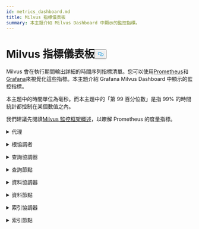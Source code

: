 ```yaml
---
id: metrics_dashboard.md
title: Milvus 指標儀表板
summary: 本主題介紹 Milvus Dashboard 中顯示的監控指標。
---
```

<h1 id="Milvus-Metrics-Dashboard" class="common-anchor-header">Milvus 指標儀表板<button data-href="#Milvus-Metrics-Dashboard" class="anchor-icon" translate="no">
      <svg translate="no"
        aria-hidden="true"
        focusable="false"
        height="20"
        version="1.1"
        viewBox="0 0 16 16"
        width="16"
      >
        <path
          fill="#0092E4"
          fill-rule="evenodd"
          d="M4 9h1v1H4c-1.5 0-3-1.69-3-3.5S2.55 3 4 3h4c1.45 0 3 1.69 3 3.5 0 1.41-.91 2.72-2 3.25V8.59c.58-.45 1-1.27 1-2.09C10 5.22 8.98 4 8 4H4c-.98 0-2 1.22-2 2.5S3 9 4 9zm9-3h-1v1h1c1 0 2 1.22 2 2.5S13.98 12 13 12H9c-.98 0-2-1.22-2-2.5 0-.83.42-1.64 1-2.09V6.25c-1.09.53-2 1.84-2 3.25C6 11.31 7.55 13 9 13h4c1.45 0 3-1.69 3-3.5S14.5 6 13 6z"
        ></path>
      </svg>
    </button></h1><p>Milvus 會在執行期間輸出詳細的時間序列指標清單。您可以使用<a href="https://prometheus.io/">Prometheus</a>和<a href="https://grafana.com/">Grafana</a>來視覺化這些指標。本主題介紹 Grafana Milvus Dashboard 中顯示的監控指標。</p>
<p>本主題中的時間單位為毫秒。而本主題中的「第 99 百分位數」是指 99% 的時間統計都控制在某個數值之內。</p>
<p>我們建議先閱讀<a href="/docs/zh-hant/monitor_overview.md">Milvus 監控框架概述</a>，以瞭解 Prometheus 的度量指標。</p>
<p><details><summary>代理</summary></p>
<table>
<thead>
<tr><th>面板</th><th>面板說明</th><th>PromQL (Prometheus 查詢語言)</th><th>使用的 Milvus 公制</th><th>Milvus 測量指標說明</th></tr>
</thead>
<tbody>
<tr><td>查詢向量計數率</td><td>過去兩分鐘內，每個代理每秒查詢的向量平均數。</td><td><code translate="no">sum(increase(milvus_proxy_search_vectors_count{app_kubernetes_io_instance=~&quot;$instance&quot;, app_kubernetes_io_name=&quot;$app_name&quot;, namespace=&quot;$namespace&quot;}[2m])/120) by (pod, node_id)</code></td><td><code translate="no">milvus_proxy_search_vectors_count</code></td><td>累積查詢的向量數量。</td></tr>
<tr><td>插入向量計數率</td><td>過去兩分鐘內，每個代理平均每秒插入的向量數量。</td><td><code translate="no">sum(increase(milvus_proxy_insert_vectors_count{app_kubernetes_io_instance=~&quot;$instance&quot;, app_kubernetes_io_name=&quot;$app_name&quot;, namespace=&quot;$namespace&quot;}[2m])/120) by (pod, node_id)</code></td><td><code translate="no">milvus_proxy_insert_vectors_count</code></td><td>插入向量的累積數量。</td></tr>
<tr><td>搜尋延遲</td><td>過去兩分鐘內，每個代理伺服器接收搜尋與查詢要求的平均延遲時間，以及延遲時間的第 99 百分位數。</td><td>p99:<br/> <code translate="no">histogram_quantile(0.99, sum by (le, query_type, pod, node_id) (rate(milvus_proxy_sq_latency_bucket{app_kubernetes_io_instance=~&quot;$instance&quot;, app_kubernetes_io_name=&quot;$app_name&quot;, namespace=&quot;$namespace&quot;}[2m])))</code> <br/> avg:<br/> <code translate="no">sum(increase(milvus_proxy_sq_latency_sum{app_kubernetes_io_instance=~&quot;$instance&quot;, app_kubernetes_io_name=&quot;$app_name&quot;, namespace=&quot;$namespace&quot;}[2m])) by (pod, node_id, query_type) / sum(increase(milvus_proxy_sq_latency_count{app_kubernetes_io_instance=~&quot;$instance&quot;, app_kubernetes_io_name=&quot;$app_name&quot;, namespace=&quot;$namespace&quot;}[2m])) by (pod, node_id, query_type)</code></td><td><code translate="no">milvus_proxy_sq_latency</code></td><td>搜尋與查詢要求的延遲時間。</td></tr>
<tr><td>集合搜尋延遲</td><td>每個代理在過去兩分鐘內接收特定資料集的搜尋和查詢請求的平均延遲時間和第 99 百分位數。</td><td>P99:<br/> <code translate="no">histogram_quantile(0.99, sum by (le, query_type, pod, node_id) (rate(milvus_proxy_collection_sq_latency_bucket{app_kubernetes_io_instance=~&quot;$instance&quot;, app_kubernetes_io_name=&quot;$app_name&quot;, namespace=&quot;$namespace&quot;, collection_name=~&quot;$collection&quot;}[2m])))</code> <br/> AVG:<br/> <code translate="no">sum(increase(milvus_proxy_collection_sq_latency_sum{app_kubernetes_io_instance=~&quot;$instance&quot;, app_kubernetes_io_name=&quot;$app_name&quot;, namespace=&quot;$namespace&quot;, collection_name=~&quot;$collection&quot;}[2m])) by (pod, node_id, query_type) / sum(increase(milvus_proxy_collection_sq_latency_count{app_kubernetes_io_instance=~&quot;$instance&quot;, app_kubernetes_io_name=&quot;$app_name&quot;, namespace=&quot;$namespace&quot;, collection_name=~&quot;$collection&quot;}[2m])) by (pod, node_id, query_type)</code></td><td><code translate="no">milvus_proxy_collection_sq_latency_sum</code></td><td>搜尋和查詢要求到特定集合的延遲時間</td></tr>
<tr><td>突變延遲</td><td>過去兩分鐘內每個代理接收突變請求的平均延遲時間和第 99 百分位數。</td><td>p99:<br/> <code translate="no">histogram_quantile(0.99, sum by (le, msg_type, pod, node_id) (rate(milvus_proxy_mutation_latency_bucket{app_kubernetes_io_instance=~&quot;$instance&quot;, app_kubernetes_io_name=&quot;$app_name&quot;, namespace=&quot;$namespace&quot;}[2m])))</code> <br/> avg:<br/> <code translate="no">sum(increase(milvus_proxy_mutation_latency_sum{app_kubernetes_io_instance=~&quot;$instance&quot;, app_kubernetes_io_name=&quot;$app_name&quot;, namespace=&quot;$namespace&quot;}[2m])) by (pod, node_id, msg_type) / sum(increase(milvus_proxy_mutation_latency_count{app_kubernetes_io_instance=~&quot;$instance&quot;, app_kubernetes_io_name=&quot;$app_name&quot;, namespace=&quot;$namespace&quot;}[2m])) by (pod, node_id, msg_type)</code></td><td><code translate="no">milvus_proxy_mutation_latency_sum</code></td><td>突變請求的延遲時間。</td></tr>
<tr><td>收集突變延遲</td><td>每個代理在過去兩分鐘內接收到特定集合的突變請求的平均延遲時間和第 99 百分位數。</td><td>P99:<br/> <code translate="no">histogram_quantile(0.99, sum by (le, query_type, pod, node_id) (rate(milvus_proxy_collection_sq_latency_bucket{app_kubernetes_io_instance=~&quot;$instance&quot;, app_kubernetes_io_name=&quot;$app_name&quot;, namespace=&quot;$namespace&quot;, collection_name=~&quot;$collection&quot;}[2m])))</code> <br/> AVG:<br/> <code translate="no">sum(increase(milvus_proxy_collection_sq_latency_sum{app_kubernetes_io_instance=~&quot;$instance&quot;, app_kubernetes_io_name=&quot;$app_name&quot;, namespace=&quot;$namespace&quot;, collection_name=~&quot;$collection&quot;}[2m])) by (pod, node_id, query_type) / sum(increase(milvus_proxy_collection_sq_latency_count{app_kubernetes_io_instance=~&quot;$instance&quot;, app_kubernetes_io_name=&quot;$app_name&quot;, namespace=&quot;$namespace&quot;, collection_name=~&quot;$collection&quot;}[2m])) by (pod, node_id, query_type)</code></td><td><code translate="no">milvus_proxy_collection_sq_latency_sum</code></td><td>對特定集合提出突變請求的延遲時間</td></tr>
<tr><td>等待搜尋結果的延遲</td><td>代理在過去兩分鐘內傳送搜尋和查詢請求與接收結果之間的平均延遲時間和第 99 百分位數。</td><td>p99:<br/> <code translate="no">histogram_quantile(0.99, sum by (le, query_type, pod, node_id) (rate(milvus_proxy_sq_wait_result_latency_bucket{app_kubernetes_io_instance=~&quot;$instance&quot;, app_kubernetes_io_name=&quot;$app_name&quot;, namespace=&quot;$namespace&quot;}[2m])))</code> <br/> avg:<br/> <code translate="no">sum(increase(milvus_proxy_sq_wait_result_latency_sum{app_kubernetes_io_instance=~&quot;$instance&quot;, app_kubernetes_io_name=&quot;$app_name&quot;, namespace=&quot;$namespace&quot;}[2m])) by (pod, node_id, query_type) / sum(increase(milvus_proxy_sq_wait_result_latency_count{app_kubernetes_io_instance=~&quot;$instance&quot;, app_kubernetes_io_name=&quot;$app_name&quot;, namespace=&quot;$namespace&quot;}[2m])) by (pod, node_id, query_type)</code></td><td><code translate="no">milvus_proxy_sq_wait_result_latency</code></td><td>傳送搜尋和查詢要求與接收結果之間的延遲。</td></tr>
<tr><td>減少搜尋結果延遲</td><td>在過去兩分鐘內，透過代理匯集搜尋和查詢結果的平均延遲時間和第 99 百分位數的延遲時間。</td><td>P99:<br/> <code translate="no">histogram_quantile(0.99, sum by (le, query_type, pod, node_id) (rate(milvus_proxy_sq_reduce_result_latency_bucket{app_kubernetes_io_instance=~&quot;$instance&quot;, app_kubernetes_io_name=&quot;$app_name&quot;, namespace=&quot;$namespace&quot;}[2m])))</code> <br/> AVG:<br/> <code translate="no">sum(increase(milvus_proxy_sq_reduce_result_latency_sum{app_kubernetes_io_instance=~&quot;$instance&quot;, app_kubernetes_io_name=&quot;$app_name&quot;, namespace=&quot;$namespace&quot;}[2m])) by (pod, node_id, query_type) / sum(increase(milvus_proxy_sq_reduce_result_latency_count{app_kubernetes_io_instance=~&quot;$instance&quot;, app_kubernetes_io_name=&quot;$app_name&quot;, namespace=&quot;$namespace&quot;}[2m])) by (pod, node_id, query_type)</code></td><td><code translate="no">milvus_proxy_sq_reduce_result_latency</code></td><td>每個查詢節點彙總搜尋與查詢結果的延遲時間。</td></tr>
<tr><td>解碼搜尋結果的延遲</td><td>在過去兩分鐘內，由代理解碼搜尋和查詢結果的平均延遲時間和第 99 百分位數的延遲時間。</td><td>P99:<br/> <code translate="no">histogram_quantile(0.99, sum by (le, query_type, pod, node_id) (rate(milvus_proxy_sq_decode_result_latency_bucket{app_kubernetes_io_instance=~&quot;$instance&quot;, app_kubernetes_io_name=&quot;$app_name&quot;, namespace=&quot;$namespace&quot;}[2m])))</code> <br/> AVG:<br/> <code translate="no">sum(increase(milvus_proxy_sq_decode_result_latency_sum{app_kubernetes_io_instance=~&quot;$instance&quot;, app_kubernetes_io_name=&quot;$app_name&quot;, namespace=&quot;$namespace&quot;}[2m])) by (pod, node_id, query_type) / sum(increase(milvus_proxy_sq_decode_resultlatency_count{app_kubernetes_io_instance=~&quot;$instance&quot;, app_kubernetes_io_name=&quot;$app_name&quot;, namespace=&quot;$namespace&quot;}[2m])) by (pod, node_id, query_type)</code></td><td><code translate="no">milvus_proxy_sq_decode_result_latency</code></td><td>解碼每個搜尋與查詢結果的延遲時間。</td></tr>
<tr><td>Msg Stream Object Num</td><td>過去兩分鐘內，每個代理在其對應的實體主題上建立的 msgstream 物件的平均、最大及最小數量。</td><td><code translate="no">avg(milvus_proxy_msgstream_obj_num{app_kubernetes_io_instance=~&quot;$instance&quot;, app_kubernetes_io_name=&quot;$app_name&quot;, namespace=&quot;$namespace&quot;}) by (pod, node_id) max(milvus_proxy_msgstream_obj_num{app_kubernetes_io_instance=~&quot;$instance&quot;, app_kubernetes_io_name=&quot;$app_name&quot;, namespace=&quot;$namespace&quot;}) by (pod, node_id) min(milvus_proxy_msgstream_obj_num{app_kubernetes_io_instance=~&quot;$instance&quot;, app_kubernetes_io_name=&quot;$app_name&quot;, namespace=&quot;$namespace&quot;}) by (pod, node_id)</code></td><td><code translate="no">milvus_proxy_msgstream_obj_num</code></td><td>在每個實體主題上建立的 msgstream 物件數量。</td></tr>
<tr><td>突發傳送延遲</td><td>每個代理伺服器在過去兩分鐘內傳送插入或刪除請求的平均延遲時間和第 99 百分位數。</td><td>P99:<br/> <code translate="no">histogram_quantile(0.99, sum by (le, msg_type, pod, node_id) (rate(milvus_proxy_mutation_send_latency_bucket{app_kubernetes_io_instance=~&quot;$instance&quot;, app_kubernetes_io_name=&quot;$app_name&quot;, namespace=&quot;$namespace&quot;}[2m])))</code> <br/> AVG:<br/> <code translate="no">sum(increase(milvus_proxy_mutation_send_latency_sum{app_kubernetes_io_instance=~&quot;$instance&quot;, app_kubernetes_io_name=&quot;$app_name&quot;, namespace=&quot;$namespace&quot;}[2m])) by (pod, node_id, msg_type) / sum(increase(milvus_proxy_mutation_send_latency_count{app_kubernetes_io_instance=~&quot;$instance&quot;, app_kubernetes_io_name=&quot;$app_name&quot;, namespace=&quot;$namespace&quot;}[2m])) by (pod, node_id, msg_type)</code></td><td><code translate="no">milvus_proxy_mutation_send_latency</code></td><td>傳送插入或刪除請求的延遲時間。</td></tr>
<tr><td>快取記憶體命中率</td><td>過去兩分鐘內，包括<code translate="no">GeCollectionID</code> 、<code translate="no">GetCollectionInfo</code> 及<code translate="no">GetCollectionSchema</code> 在內的每秒平均快取記憶體命中率。</td><td><code translate="no">sum(increase(milvus_proxy_cache_hit_count{app_kubernetes_io_instance=~&quot;$instance&quot;, app_kubernetes_io_name=&quot;$app_name&quot;, namespace=&quot;$namespace&quot;, cache_state=&quot;hit&quot;}[2m])/120) by(cache_name, pod, node_id) / sum(increase(milvus_proxy_cache_hit_count{app_kubernetes_io_instance=~&quot;$instance&quot;, app_kubernetes_io_name=&quot;$app_name&quot;, namespace=&quot;$namespace&quot;}[2m])/120) by(cache_name, pod, node_id)</code></td><td><code translate="no">milvus_proxy_cache_hit_count</code></td><td>每個快取記憶體讀取作業的命中率和失敗率統計。</td></tr>
<tr><td>快取更新延遲</td><td>過去兩分鐘內，各代理的快取更新平均延遲時間和第 99 百分位數。</td><td>P99:<br/> <code translate="no">histogram_quantile(0.99, sum by (le, pod, node_id) (rate(milvus_proxy_cache_update_latency_bucket{app_kubernetes_io_instance=~&quot;$instance&quot;, app_kubernetes_io_name=&quot;$app_name&quot;, namespace=&quot;$namespace&quot;}[2m])))</code> <br/> AVG:<br/> <code translate="no">sum(increase(milvus_proxy_cache_update_latency_sum{app_kubernetes_io_instance=~&quot;$instance&quot;, app_kubernetes_io_name=&quot;$app_name&quot;, namespace=&quot;$namespace&quot;}[2m])) by (pod, node_id) / sum(increase(milvus_proxy_cache_update_latency_count{app_kubernetes_io_instance=~&quot;$instance&quot;, app_kubernetes_io_name=&quot;$app_name&quot;, namespace=&quot;$namespace&quot;}[2m])) by (pod, node_id)</code></td><td><code translate="no">milvus_proxy_cache_update_latency</code></td><td>每次更新快取記憶體的延遲時間。</td></tr>
<tr><td>同步時間</td><td>每個代理伺服器在其對應的實體通道中同步的平均、最大和最小時間。</td><td><code translate="no">avg(milvus_proxy_sync_epoch_time{app_kubernetes_io_instance=~&quot;$instance&quot;, app_kubernetes_io_name=&quot;$app_name&quot;, namespace=&quot;$namespace&quot;}) by (pod, node_id) max(milvus_proxy_sync_epoch_time{app_kubernetes_io_instance=~&quot;$instance&quot;, app_kubernetes_io_name=&quot;$app_name&quot;, namespace=&quot;$namespace&quot;}) by (pod, node_id) min(milvus_proxy_sync_epoch_time{app_kubernetes_io_instance=~&quot;$instance&quot;, app_kubernetes_io_name=&quot;$app_name&quot;, namespace=&quot;$namespace&quot;}) by (pod, node_id)</code></td><td><code translate="no">milvus_proxy_sync_epoch_time</code></td><td>每個實體通道的 epoch time (Unix 時間，自 1970 年 1 月 1 日起經過的毫秒數)。    <br/>    除了實體通道之外，還有預設的<code translate="no">ChannelName</code> 。</td></tr>
<tr><td>套用 PK 延遲</td><td>過去兩分鐘內每個代理的平均延遲時間和主索引鍵應用延遲時間的第 99 百分位數。</td><td>p99:<br/> <code translate="no">histogram_quantile(0.99, sum by (le, pod, node_id) (rate(milvus_proxy_apply_pk_latency_bucket{app_kubernetes_io_instance=~&quot;$instance&quot;, app_kubernetes_io_name=&quot;$app_name&quot;, namespace=&quot;$namespace&quot;}[2m])))</code> <br/> avg:<br/> <code translate="no">sum(increase(milvus_proxy_apply_pk_latency_sum{app_kubernetes_io_instance=~&quot;$instance&quot;, app_kubernetes_io_name=&quot;$app_name&quot;, namespace=&quot;$namespace&quot;}[2m])) by (pod, node_id) / sum(increase(milvus_proxy_apply_pk_latency_count{app_kubernetes_io_instance=~&quot;$instance&quot;, app_kubernetes_io_name=&quot;$app_name&quot;, namespace=&quot;$namespace&quot;}[2m])) by (pod, node_id)</code></td><td><code translate="no">milvus_proxy_apply_pk_latency</code></td><td>應用主索引鍵的延遲。</td></tr>
<tr><td>套用時間戳延遲</td><td>過去兩分鐘內，每個代理伺服器應用 Timestamp 應用延遲的平均延遲時間和第 99 百分位數。</td><td>p99:<br/> <code translate="no">histogram_quantile(0.99, sum by (le, pod, node_id) (rate(milvus_proxy_apply_timestamp_latency_bucket{app_kubernetes_io_instance=~&quot;$instance&quot;, app_kubernetes_io_name=&quot;$app_name&quot;, namespace=&quot;$namespace&quot;}[2m])))</code> <br/> avg:<br/> <code translate="no">sum(increase(milvus_proxy_apply_timestamp_latency_sum{app_kubernetes_io_instance=~&quot;$instance&quot;, app_kubernetes_io_name=&quot;$app_name&quot;, namespace=&quot;$namespace&quot;}[2m])) by (pod, node_id) / sum(increase(milvus_proxy_apply_timestamp_latency_count{app_kubernetes_io_instance=~&quot;$instance&quot;, app_kubernetes_io_name=&quot;$app_name&quot;, namespace=&quot;$namespace&quot;}[2m])) by (pod, node_id)</code></td><td><code translate="no">milvus_proxy_apply_timestamp_latency</code></td><td>套用時間戳的延遲。</td></tr>
<tr><td>請求成功率</td><td>每個代理每秒收到的成功請求數目，每個請求類型的詳細明細。可能的請求類型包括 DescribeCollection、DescribeIndex、GetCollectionStatistics、HasCollection、Search、Query、ShowPartitions、Insert 等。</td></tr>
<tr><td><code translate="no">sum(increase(milvus_proxy_req_count{app_kubernetes_io_instance=~&quot;$instance&quot;, app_kubernetes_io_name=&quot;$app_name&quot;, namespace=&quot;$namespace&quot;, status=&quot;success&quot;}[2m])/120) by(function_name, pod, node_id)</code></td><td><code translate="no">milvus_proxy_req_count</code></td><td>所有類型的接收要求數量</td></tr>
<tr><td>請求失敗率</td><td>每個代理每秒收到的失敗請求數目，並詳細列出每種請求類型。可能的請求類型有：DescribeCollection、DescribeIndex、GetCollectionStatistics、HasCollection、Search、Query、ShowPartitions、Insert 等。</td></tr>
<tr><td><code translate="no">sum(increase(milvus_proxy_req_count{app_kubernetes_io_instance=~&quot;$instance&quot;, app_kubernetes_io_name=&quot;$app_name&quot;, namespace=&quot;$namespace&quot;, status=&quot;fail&quot;}[2m])/120) by(function_name, pod, node_id)</code></td><td><code translate="no">milvus_proxy_req_count</code></td><td>所有類型的接收要求數量</td></tr>
<tr><td>請求延遲</td><td>每個代理接收所有類型要求的平均延遲時間和第 99 百分位數</td><td>p99:<br/> <code translate="no">histogram_quantile(0.99, sum by (le, pod, node_id, function_name) (rate(milvus_proxy_req_latency_bucket{app_kubernetes_io_instance=~&quot;$instance&quot;, app_kubernetes_io_name=&quot;$app_name&quot;, namespace=&quot;$namespace&quot;}[2m])))</code> <br/> avg:<br/> <code translate="no">sum(increase(milvus_proxy_req_latency_sum{app_kubernetes_io_instance=~&quot;$instance&quot;, app_kubernetes_io_name=&quot;$app_name&quot;, namespace=&quot;$namespace&quot;}[2m])) by (pod, node_id, function_name) / sum(increase(milvus_proxy_req_latency_count{app_kubernetes_io_instance=~&quot;$instance&quot;, app_kubernetes_io_name=&quot;$app_name&quot;, namespace=&quot;$namespace&quot;}[2m])) by (pod, node_id, function_name)</code></td><td><code translate="no">milvus_proxy_req_latency</code></td><td>所有類型接收請求的延遲</td></tr>
<tr><td>插入/刪除要求位元組率</td><td>代理伺服器在過去兩分鐘內每秒收到的插入和刪除請求的位元組數量。</td><td><code translate="no">sum(increase(milvus_proxy_receive_bytes_count{app_kubernetes_io_instance=~&quot;$instance&quot;, app_kubernetes_io_name=&quot;$app_name&quot;, namespace=&quot;$namespace&quot;}[2m])/120) by(pod, node_id)</code></td><td><code translate="no">milvus_proxy_receive_bytes_count</code></td><td>插入和刪除請求的計數。</td></tr>
<tr><td>傳送位元組率</td><td>每個代理伺服器在過去兩分鐘內回應搜尋和查詢要求時，每秒傳回給用戶端的位元組數量。</td><td><code translate="no">sum(increase(milvus_proxy_send_bytes_count{app_kubernetes_io_instance=~&quot;$instance&quot;, app_kubernetes_io_name=&quot;$app_name&quot;, namespace=&quot;$namespace&quot;}[2m])/120) by(pod, node_id)</code></td><td><code translate="no">milvus_proxy_send_bytes_count</code></td><td>每個代理伺服器回應搜尋和查詢要求時，傳回給用戶端的位元組數量。</td></tr>
</tbody>
</table>
<p></details></p>
<p><details><summary>根協調者</summary></p>
<table>
<thead>
<tr><th>面板</th><th>面板說明</th><th>PromQL (Prometheus 查詢語言)</th><th>使用的 Milvus 度量</th><th>Milvus 公制描述</th></tr>
</thead>
<tbody>
<tr><td>代理節點數</td><td>建立的代理數目。</td><td><code translate="no">sum(milvus_rootcoord_proxy_num{app_kubernetes_io_instance=~&quot;$instance&quot;, app_kubernetes_io_name=&quot;$app_name&quot;, namespace=&quot;$namespace&quot;}) by (app_kubernetes_io_instance)</code></td><td><code translate="no">milvus_rootcoord_proxy_num</code></td><td>代理的數量。</td></tr>
<tr><td>同步時間</td><td>每個實體通道 (PChannel) 中每個根協定同步的平均、最大和最小歷時。</td><td><code translate="no">avg(milvus_rootcoord_sync_epoch_time{app_kubernetes_io_instance=~&quot;$instance&quot;, app_kubernetes_io_name=&quot;$app_name&quot;, namespace=&quot;$namespace&quot;}) by (app_kubernetes_io_instance) max(milvus_rootcoord_sync_epoch_time{app_kubernetes_io_instance=~&quot;$instance&quot;, app_kubernetes_io_name=&quot;$app_name&quot;, namespace=&quot;$namespace&quot;}) by (app_kubernetes_io_instance) min(milvus_rootcoord_sync_epoch_time{app_kubernetes_io_instance=~&quot;$instance&quot;, app_kubernetes_io_name=&quot;$app_name&quot;, namespace=&quot;$namespace&quot;}) by (app_kubernetes_io_instance)</code></td><td><code translate="no">milvus_rootcoord_sync_epoch_time</code></td><td>每個實體通道的 epoch time (Unix 時間，自 1970 年 1 月 1 日起經過的毫秒數)。</td></tr>
<tr><td>DDL 請求率</td><td>過去兩分鐘內每秒 DDL 請求的狀態和次數。</td><td><code translate="no">sum(increase(milvus_rootcoord_ddl_req_count{app_kubernetes_io_instance=~&quot;$instance&quot;, app_kubernetes_io_name=&quot;$app_name&quot;, namespace=&quot;$namespace&quot;}[2m])/120) by (status, function_name)</code></td><td><code translate="no">milvus_rootcoord_ddl_req_count</code></td><td>DDL 請求的總數，包括<code translate="no">CreateCollection</code>,<code translate="no">DescribeCollection</code>,<code translate="no">DescribeSegments</code>,<code translate="no">HasCollection</code>,<code translate="no">ShowCollections</code>,<code translate="no">ShowPartitions</code>, 和<code translate="no">ShowSegments</code> 。</td></tr>
<tr><td>DDL 請求延遲</td><td>過去兩分鐘內 DDL 請求延遲的平均延遲時間和第 99 百分位數。</td><td>P99:<br/> <code translate="no">histogram_quantile(0.99, sum by (le, function_name) (rate(milvus_rootcoord_ddl_req_latency_bucket{app_kubernetes_io_instance=~&quot;$instance&quot;, app_kubernetes_io_name=&quot;$app_name&quot;, namespace=&quot;$namespace&quot;}[2m])))</code> <br/> AVG:<br/> <code translate="no">sum(increase(milvus_rootcoord_ddl_req_latency_sum{app_kubernetes_io_instance=~&quot;$instance&quot;, app_kubernetes_io_name=&quot;$app_name&quot;, namespace=&quot;$namespace&quot;}[2m])) by (function_name) / sum(increase(milvus_rootcoord_ddl_req_latency_count{app_kubernetes_io_instance=~&quot;$instance&quot;, app_kubernetes_io_name=&quot;$app_name&quot;, namespace=&quot;$namespace&quot;}[2m])) by (function_name)</code></td><td><code translate="no">milvus_rootcoord_ddl_req_latency</code></td><td>所有類型 DDL 請求的延遲。</td></tr>
<tr><td>同步計時延遲</td><td>過去兩分鐘內，root coord 將所有時間戳記同步至 PChannel 所使用時間的平均延遲和第 99 百分位數。</td><td>p99:<br/> <code translate="no">histogram_quantile(0.99, sum by (le) (rate(milvus_rootcoord_sync_timetick_latency_bucket{app_kubernetes_io_instance=~&quot;$instance&quot;, app_kubernetes_io_name=&quot;$app_name&quot;, namespace=&quot;$namespace&quot;}[2m])))</code> <br/> avg:<br/> <code translate="no">sum(increase(milvus_rootcoord_sync_timetick_latency_sum{app_kubernetes_io_instance=~&quot;$instance&quot;, app_kubernetes_io_name=&quot;$app_name&quot;, namespace=&quot;$namespace&quot;}[2m])) / sum(increase(milvus_rootcoord_sync_timetick_latency_count{app_kubernetes_io_instance=~&quot;$instance&quot;, app_kubernetes_io_name=&quot;$app_name&quot;, namespace=&quot;$namespace&quot;}[2m]))</code></td><td><code translate="no">milvus_rootcoord_sync_timetick_latency</code></td><td>根協調同步所有時間戳記至 PChannel 所使用的時間。</td></tr>
<tr><td>ID 分配率</td><td>過去兩分鐘內，每秒由 root coord 指派的 ID 數量。</td><td><code translate="no">sum(increase(milvus_rootcoord_id_alloc_count{app_kubernetes_io_instance=~&quot;$instance&quot;, app_kubernetes_io_name=&quot;$app_name&quot;, namespace=&quot;$namespace&quot;}[2m])/120)</code></td><td><code translate="no">milvus_rootcoord_id_alloc_count</code></td><td>根目錄分配的 ID 累積數量。</td></tr>
<tr><td>時間戳記</td><td>根目錄的最新時間戳記。</td><td><code translate="no">milvus_rootcoord_timestamp{app_kubernetes_io_instance=~&quot;$instance&quot;, app_kubernetes_io_name=&quot;$app_name&quot;, namespace=&quot;$namespace&quot;}</code></td><td><code translate="no">milvus_rootcoord_timestamp</code></td><td>根目錄的最新時間戳記。</td></tr>
<tr><td>儲存的時間戳記</td><td>根目錄儲存於元儲存的預先指定時間戳記。</td><td><code translate="no">milvus_rootcoord_timestamp_saved{app_kubernetes_io_instance=~&quot;$instance&quot;, app_kubernetes_io_name=&quot;$app_name&quot;, namespace=&quot;$namespace&quot;}</code></td><td><code translate="no">milvus_rootcoord_timestamp_saved</code></td><td>根目錄儲存於元儲存的預先指定時間戳記。     <br/>    時間戳提前 3 秒指定。時間戳每 50 毫秒更新一次，並儲存在元儲存器中。</td></tr>
<tr><td>集合總數</td><td>集合的總數。</td><td><code translate="no">sum(milvus_rootcoord_collection_num{app_kubernetes_io_instance=~&quot;$instance&quot;, app_kubernetes_io_name=&quot;$app_name&quot;, namespace=&quot;$namespace&quot;}) by (app_kubernetes_io_instance)</code></td><td><code translate="no">milvus_rootcoord_collection_num</code></td><td>目前 Milvus 中存在的集合總數。</td></tr>
<tr><td>分區數目</td><td>分區的總數。</td><td><code translate="no">sum(milvus_rootcoord_partition_num{app_kubernetes_io_instance=~&quot;$instance&quot;, app_kubernetes_io_name=&quot;$app_name&quot;, namespace=&quot;$namespace&quot;}) by (app_kubernetes_io_instance)</code></td><td><code translate="no">milvus_rootcoord_partition_num</code></td><td>目前 Milvus 中存在的分區總數。</td></tr>
<tr><td>DML 通道數目</td><td>DML 通道的總數。</td><td><code translate="no">sum(milvus_rootcoord_dml_channel_num{app_kubernetes_io_instance=~&quot;$instance&quot;, app_kubernetes_io_name=&quot;$app_name&quot;, namespace=&quot;$namespace&quot;}) by (app_kubernetes_io_instance)</code></td><td><code translate="no">milvus_rootcoord_dml_channel_num</code></td><td>目前 Milvus 中存在的 DML 通道總數。</td></tr>
<tr><td>訊息流總數</td><td>msgstreams 的總數。</td><td><code translate="no">sum(milvus_rootcoord_msgstream_obj_num{app_kubernetes_io_instance=~&quot;$instance&quot;, app_kubernetes_io_name=&quot;$app_name&quot;, namespace=&quot;$namespace&quot;}) by (app_kubernetes_io_instance)</code></td><td><code translate="no">milvus_rootcoord_msgstream_obj_num</code></td><td>Milvus 目前的 msgstreams 總數。</td></tr>
<tr><td>憑證總數</td><td>憑證總數。</td><td><code translate="no">sum(milvus_rootcoord_credential_num{app_kubernetes_io_instance=~&quot;$instance&quot;, app_kubernetes_io_name=&quot;$app_name&quot;, namespace=&quot;$namespace&quot;}) by (app_kubernetes_io_instance)</code></td><td><code translate="no">milvus_rootcoord_credential_num</code></td><td>Milvus 目前的憑證總數。</td></tr>
<tr><td>時間延遲</td><td>所有資料節點和查詢節點上流量圖的最大時間延遲總和。</td><td><code translate="no">sum(milvus_rootcoord_time_tick_delay{app_kubernetes_io_instance=~&quot;$instance&quot;, app_kubernetes_io_name=&quot;$app_name&quot;, namespace=&quot;$namespace&quot;}) by (app_kubernetes_io_instance)</code></td><td><code translate="no">milvus_rootcoord_time_tick_delay</code></td><td>每個 DataNode 和 QueryNode 上流量圖的最大時間刻度延遲。</td></tr>
</tbody>
</table>
<p></details></p>
<p><details><summary>查詢協調器</summary></p>
<table>
<thead>
<tr><th>面板</th><th>面板說明</th><th>PromQL (Prometheus 查詢語言)</th><th>使用的 Milvus 度量</th><th>Milvus 公制描述</th></tr>
</thead>
<tbody>
<tr><td>已載入的集合數目</td><td>目前載入記憶體的集合數量。</td><td><code translate="no">sum(milvus_querycoord_collection_num{app_kubernetes_io_instance=~&quot;$instance&quot;, app_kubernetes_io_name=&quot;$app_name&quot;, namespace=&quot;$namespace&quot;}) by (app_kubernetes_io_instance)</code></td><td><code translate="no">milvus_querycoord_collection_num</code></td><td>Milvus 目前載入的集合數量。</td></tr>
<tr><td>已載入的實體數目</td><td>目前載入記憶體的實體數量。</td><td><code translate="no">sum(milvus_querycoord_entity_num{app_kubernetes_io_instance=~&quot;$instance&quot;, app_kubernetes_io_name=&quot;$app_name&quot;, namespace=&quot;$namespace&quot;}) by (app_kubernetes_io_instance)</code></td><td><code translate="no">milvus_querycoord_entitiy_num</code></td><td>Milvus 目前載入的實體數量。</td></tr>
<tr><td>載入要求率</td><td>過去兩分鐘內每秒載入要求的次數。</td><td><code translate="no">sum(increase(milvus_querycoord_load_req_count{app_kubernetes_io_instance=~&quot;$instance&quot;, app_kubernetes_io_name=&quot;$app_name&quot;, namespace=&quot;$namespace&quot;}[2m])120) by (status)</code></td><td><code translate="no">milvus_querycoord_load_req_count</code></td><td>累積的載入要求數量。</td></tr>
<tr><td>釋放要求率</td><td>過去兩分鐘內每秒釋放要求的數量。</td><td><code translate="no">sum(increase(milvus_querycoord_release_req_count{app_kubernetes_io_instance=~&quot;$instance&quot;, app_kubernetes_io_name=&quot;$app_name&quot;, namespace=&quot;$namespace&quot;}[2m])/120) by (status)</code></td><td><code translate="no">milvus_querycoord_release_req_count</code></td><td>釋放要求的累積數目。</td></tr>
<tr><td>負載要求延遲</td><td>過去兩分鐘內負載要求延遲的平均延遲和第 99 百分位數。</td><td>P99:<br/> <code translate="no">histogram_quantile(0.99, sum by (le) (rate(milvus_querycoord_load_latency_bucket{app_kubernetes_io_instance=~&quot;$instance&quot;, app_kubernetes_io_name=&quot;$app_name&quot;, namespace=&quot;$namespace&quot;}[2m])))</code> <br/> AVG:<br/> <code translate="no">sum(increase(milvus_querycoord_load_latency_sum{app_kubernetes_io_instance=~&quot;$instance&quot;, app_kubernetes_io_name=&quot;$app_name&quot;, namespace=&quot;$namespace&quot;}[2m])) / sum(increase(milvus_querycoord_load_latency_count{app_kubernetes_io_instance=~&quot;$instance&quot;, app_kubernetes_io_name=&quot;$app_name&quot;, namespace=&quot;$namespace&quot;}[2m]))</code></td><td><code translate="no">milvus_querycoord_load_latency</code></td><td>完成負載請求所用的時間。</td></tr>
<tr><td>釋放請求延遲</td><td>過去兩分鐘內釋放要求延遲的平均延遲時間和第 99 百分位數。</td><td>p99:<br/> <code translate="no">histogram_quantile(0.99, sum by (le) (rate(milvus_querycoord_release_latency_bucket{app_kubernetes_io_instance=~&quot;$instance&quot;, app_kubernetes_io_name=&quot;$app_name&quot;, namespace=&quot;$namespace&quot;}[2m])))</code> <br/> avg:<br/> <code translate="no">sum(increase(milvus_querycoord_release_latency_sum{app_kubernetes_io_instance=~&quot;$instance&quot;, app_kubernetes_io_name=&quot;$app_name&quot;, namespace=&quot;$namespace&quot;}[2m])) / sum(increase(milvus_querycoord_release_latency_count{app_kubernetes_io_instance=~&quot;$instance&quot;, app_kubernetes_io_name=&quot;$app_name&quot;, namespace=&quot;$namespace&quot;}[2m]))</code></td><td><code translate="no">milvus_querycoord_release_latency</code></td><td>完成釋放要求所用的時間。</td></tr>
<tr><td>次負載任務</td><td>次負載任務的數量。</td><td><code translate="no">sum(milvus_querycoord_child_task_num{app_kubernetes_io_instance=~&quot;$instance&quot;, app_kubernetes_io_name=&quot;$app_name&quot;, namespace=&quot;$namespace&quot;}) by (app_kubernetes_io_instance)</code></td><td><code translate="no">milvus_querycoord_child_task_num</code></td><td>子負載任務的數量。    <br/>    查詢協定會將負載請求分割為多個子負載任務。</td></tr>
<tr><td>父載入任務</td><td>父載入任務的數量。</td><td><code translate="no">sum(milvus_querycoord_parent_task_num{app_kubernetes_io_instance=~&quot;$instance&quot;, app_kubernetes_io_name=&quot;$app_name&quot;, namespace=&quot;$namespace&quot;}) by (app_kubernetes_io_instance)</code></td><td><code translate="no">milvus_querycoord_parent_task_num</code></td><td>子負載任務的數量。    <br/>    每個負載請求對應任務佇列中的父任務。</td></tr>
<tr><td>子負載任務延遲</td><td>子負載任務在過去兩分鐘內的平均延遲時間和第 99 百分位數。</td><td>P99:<br/> <code translate="no">histogram_quantile(0.99, sum by (le) (rate(milvus_querycoord_child_task_latency_bucket{app_kubernetes_io_instance=~&quot;$instance&quot;, app_kubernetes_io_name=&quot;$app_name&quot;, namespace=&quot;$namespace&quot;}[2m])))</code> <br/> AVG:<br/> <code translate="no">sum(increase(milvus_querycoord_child_task_latency_sum{app_kubernetes_io_instance=~&quot;$instance&quot;, app_kubernetes_io_name=&quot;$app_name&quot;, namespace=&quot;$namespace&quot;}[2m])) / sum(increase(milvus_querycoord_child_task_latency_count{app_kubernetes_io_instance=~&quot;$instance&quot;, app_kubernetes_io_name=&quot;$app_name&quot;, namespace=&quot;$namespace&quot;}[2m])) namespace&quot;}[2m])))</code></td><td><code translate="no">milvus_querycoord_child_task_latency</code></td><td>完成次負載任務的延遲時間。</td></tr>
<tr><td>查詢節點數</td><td>查詢協調器管理的查詢節點數目。</td><td><code translate="no">sum(milvus_querycoord_querynode_num{app_kubernetes_io_instance=~&quot;$instance&quot;, app_kubernetes_io_name=&quot;$app_name&quot;, namespace=&quot;$namespace&quot;}) by (app_kubernetes_io_instance)</code></td><td><code translate="no">milvus_querycoord_querynode_num</code></td><td>查詢協調器管理的查詢節點數。</td></tr>
</tbody>
</table>
<p></details></p>
<p><details><summary>查詢節點</summary></p>
<table>
<thead>
<tr><th>面板</th><th>面板說明</th><th>PromQL (Prometheus 查詢語言)</th><th>使用的 Milvus 度量</th><th>Milvus 測量指標說明</th></tr>
</thead>
<tbody>
<tr><td>載入的集合數目</td><td>每個查詢節點載入記憶體的集合數量。</td><td><code translate="no">sum(milvus_querynode_collection_num{app_kubernetes_io_instance=~&quot;$instance&quot;, app_kubernetes_io_name=&quot;$app_name&quot;, namespace=&quot;$namespace&quot;}) by (pod, node_id)</code></td><td><code translate="no">milvus_querynode_collection_num</code></td><td>每個查詢節點載入的集合數量。</td></tr>
<tr><td>載入的分割數目</td><td>每個查詢節點載入記憶體的分割數目。</td><td><code translate="no">sum(milvus_querynode_partition_num{app_kubernetes_io_instance=~&quot;$instance&quot;, app_kubernetes_io_name=&quot;$app_name&quot;, namespace=&quot;$namespace&quot;}) by (pod, node_id)</code></td><td><code translate="no">milvus_querynode_partition_num</code></td><td>每個查詢節點載入的分割數目。</td></tr>
<tr><td>載入的區段數目</td><td>每個查詢節點載入記憶體的區段數目。</td><td><code translate="no">sum(milvus_querynode_segment_num{app_kubernetes_io_instance=~&quot;$instance&quot;, app_kubernetes_io_name=&quot;$app_name&quot;, namespace=&quot;$namespace&quot;}) by (pod, node_id)</code></td><td><code translate="no">milvus_querynode_segment_num</code></td><td>每個查詢節點載入的區段數目。</td></tr>
<tr><td>可查詢的實體數目</td><td>每個查詢節點上可查詢及可搜尋的實體數目。</td><td><code translate="no">sum(milvus_querynode_entity_num{app_kubernetes_io_instance=~&quot;$instance&quot;, app_kubernetes_io_name=&quot;$app_name&quot;, namespace=&quot;$namespace&quot;}) by (pod, node_id)</code></td><td><code translate="no">milvus_querynode_entity_num</code></td><td>每個查詢節點上可查詢及可搜尋的實體數目。</td></tr>
<tr><td>DML 虛擬通道</td><td>每個查詢節點監視的 DML 虛擬通道數量。</td><td><code translate="no">sum(milvus_querynode_dml_vchannel_num{app_kubernetes_io_instance=~&quot;$instance&quot;, app_kubernetes_io_name=&quot;$app_name&quot;, namespace=&quot;$namespace&quot;}) by (pod, node_id)</code></td><td><code translate="no">milvus_querynode_dml_vchannel_num</code></td><td>每個查詢節點監視的 DML 虛擬通道數量。</td></tr>
<tr><td>Delta 虛擬通道</td><td>每個查詢節點監視的 delta 通道數量。</td><td><code translate="no">sum(milvus_querynode_delta_vchannel_num{app_kubernetes_io_instance=~&quot;$instance&quot;, app_kubernetes_io_name=&quot;$app_name&quot;, namespace=&quot;$namespace&quot;}) by (pod, node_id)</code></td><td><code translate="no">milvus_querynode_delta_vchannel_num</code></td><td>每個查詢節點所看管的 delta 通道數量。</td></tr>
<tr><td>消費者數目</td><td>每個查詢節點的 Consumer 數量。</td><td><code translate="no">sum(milvus_querynode_consumer_num{app_kubernetes_io_instance=~&quot;$instance&quot;, app_kubernetes_io_name=&quot;$app_name&quot;, namespace=&quot;$namespace&quot;}) by (pod, node_id)</code></td><td><code translate="no">milvus_querynode_consumer_num</code></td><td>每個查詢節點中的消費者數量。</td></tr>
<tr><td>搜尋要求率</td><td>每個查詢節點每秒收到的搜尋和查詢請求總數，以及過去兩分鐘內成功搜尋和查詢請求的數目。</td><td><code translate="no">sum(increase(milvus_querynode_sq_req_count{app_kubernetes_io_instance=~&quot;$instance&quot;, app_kubernetes_io_name=&quot;$app_name&quot;, namespace=&quot;$namespace&quot;}[2m])/120) by (query_type, status, pod, node_id)</code></td><td><code translate="no">milvus_querynode_sq_req_count</code></td><td>累積的搜尋與查詢請求次數。</td></tr>
<tr><td>搜尋要求延遲</td><td>每個查詢節點在過去兩分鐘內搜尋和查詢請求所用時間的平均延遲時間和第 99 百分位數。    <br/>    此面板顯示狀態為 「成功 」或 「總計 」的搜尋和查詢請求的延遲時間。</td><td>P99:<br/> <code translate="no">histogram_quantile(0.99, sum by (le, pod, node_id) (rate(milvus_querynode_sq_req_latency_bucket{app_kubernetes_io_instance=~&quot;$instance&quot;, app_kubernetes_io_name=&quot;$app_name&quot;, namespace=&quot;$namespace&quot;}[2m])))</code> <br/> AVG:<br/> <code translate="no">sum(increase(milvus_querynode_sq_req_latency_sum{app_kubernetes_io_instance=~&quot;$instance&quot;, app_kubernetes_io_name=&quot;$app_name&quot;, namespace=&quot;$namespace&quot;}[2m])) by(pod, node_id, query_type) / sum(increase(milvus_querynode_sq_req_latency_count{app_kubernetes_io_instance=~&quot;$instance&quot;, app_kubernetes_io_name=&quot;$app_name&quot;, namespace=&quot;$namespace&quot;}[2m])) by(pod, node_id, query_type)</code></td><td><code translate="no">milvus_querynode_sq_req_latency</code></td><td>查詢節點的搜尋要求延遲。</td></tr>
<tr><td>搜尋在佇列中的延遲</td><td>過去兩分鐘內佇列中的搜尋與查詢請求的平均延遲時間和第 99 百分位數。</td><td>P99:<br/> <code translate="no">histogram_quantile(0.99, sum by (le, pod, node_id, query_type) (rate(milvus_querynode_sq_queue_latency_bucket{app_kubernetes_io_instance=~&quot;$instance&quot;, app_kubernetes_io_name=&quot;$app_name&quot;, namespace=&quot;$namespace&quot;}[2m])))</code> <br/> AVG:<br/> <code translate="no">sum(increase(milvus_querynode_sq_queue_latency_sum{app_kubernetes_io_instance=~&quot;$instance&quot;, app_kubernetes_io_name=&quot;$app_name&quot;, namespace=&quot;$namespace&quot;}[2m])) by(pod, node_id, query_type) / sum(increase(milvus_querynode_sq_queue_latency_count{app_kubernetes_io_instance=~&quot;$instance&quot;, app_kubernetes_io_name=&quot;$app_name&quot;, namespace=&quot;$namespace&quot;}[2m])) by(pod, node_id, query_type)</code></td><td><code translate="no">milvus_querynode_sq_queue_latency</code></td><td>查詢節點收到的搜尋和查詢請求的延遲時間。</td></tr>
<tr><td>搜尋段延遲</td><td>每個查詢節點在過去兩分鐘內搜尋和查詢網段所花時間的平均延遲時間和第 99 百分位數。    <br/>    區段的狀態可以是封閉或成長。</td><td>p99:<br/> <code translate="no">histogram_quantile(0.99, sum by (le, query_type, segment_state, pod, node_id) (rate(milvus_querynode_sq_segment_latency_bucket{app_kubernetes_io_instance=~&quot;$instance&quot;, app_kubernetes_io_name=&quot;$app_name&quot;, namespace=&quot;$namespace&quot;}[2m])))</code> <br/> avg:<br/> <code translate="no">sum(increase(milvus_querynode_sq_segment_latency_sum{app_kubernetes_io_instance=~&quot;$instance&quot;, app_kubernetes_io_name=&quot;$app_name&quot;, namespace=&quot;$namespace&quot;}[2m])) by(pod, node_id, query_type, segment_state) / sum(increase(milvus_querynode_sq_segment_latency_count{app_kubernetes_io_instance=~&quot;$instance&quot;, app_kubernetes_io_name=&quot;$app_name&quot;, namespace=&quot;$namespace&quot;}[2m])) by(pod, node_id, query_type, segment_state)</code></td><td><code translate="no">milvus_querynode_sq_segment_latency</code></td><td>每個查詢節點搜尋和查詢每個區段所花的時間。</td></tr>
<tr><td>Segcore 請求延遲</td><td>過去兩分鐘內，每個查詢節點在 segcore 中搜尋和查詢所花時間的平均延遲時間和第 99 百分位數。</td><td>P99:<br/> <code translate="no">histogram_quantile(0.99, sum by (le, query_type, pod, node_id) (rate(milvus_querynode_sq_core_latency_bucket{app_kubernetes_io_instance=~&quot;$instance&quot;, app_kubernetes_io_name=&quot;$app_name&quot;, namespace=&quot;$namespace&quot;}[2m])))</code> <br/> AVG:<br/> <code translate="no">sum(increase(milvus_querynode_sq_core_latency_sum{app_kubernetes_io_instance=~&quot;$instance&quot;, app_kubernetes_io_name=&quot;$app_name&quot;, namespace=&quot;$namespace&quot;}[2m])) by(pod, node_id, query_type) / sum(increase(milvus_querynode_sq_core_latency_count{app_kubernetes_io_instance=~&quot;$instance&quot;, app_kubernetes_io_name=&quot;$app_name&quot;, namespace=&quot;$namespace&quot;}[2m])) by(pod, node_id, query_type)</code></td><td><code translate="no">milvus_querynode_sq_core_latency</code></td><td>每個查詢節點在 segcore 中搜尋與查詢所花費的時間。</td></tr>
<tr><td>搜尋縮短延遲</td><td>過去兩分鐘內，每個查詢節點在搜尋或查詢的還原階段所用時間的平均延遲時間和第 99 百分位數。</td><td>P99:<br/> <code translate="no">histogram_quantile(0.99, sum by (le, pod, node_id, query_type) (rate(milvus_querynode_sq_reduce_latency_bucket{app_kubernetes_io_instance=~&quot;$instance&quot;, app_kubernetes_io_name=&quot;$app_name&quot;, namespace=&quot;$namespace&quot;}[2m])))</code> <br/> AVG:<br/> <code translate="no">sum(increase(milvus_querynode_sq_reduce_latency_sum{app_kubernetes_io_instance=~&quot;$instance&quot;, app_kubernetes_io_name=&quot;$app_name&quot;, namespace=&quot;$namespace&quot;}[2m])) by(pod, node_id, query_type) / sum(increase(milvus_querynode_sq_reduce_latency_count{app_kubernetes_io_instance=~&quot;$instance&quot;, app_kubernetes_io_name=&quot;$app_name&quot;, namespace=&quot;$namespace&quot;}[2m])) by(pod, node_id, query_type)</code></td><td><code translate="no">milvus_querynode_sq_reduce_latency</code></td><td>每個查詢在 reduce 階段所花費的時間。</td></tr>
<tr><td>負載分段延遲</td><td>每個查詢節點在過去兩分鐘內載入一個區段所花時間的平均延遲時間和第 99 百分位數。</td><td>P99:<br/> <code translate="no">histogram_quantile(0.99, sum by (le, pod, node_id) (rate(milvus_querynode_load_segment_latency_bucket{app_kubernetes_io_instance=~&quot;$instance&quot;, app_kubernetes_io_name=&quot;$app_name&quot;, namespace=&quot;$namespace&quot;}[2m])))</code> <br/> AVG:<br/> <code translate="no">sum(increase(milvus_querynode_load_segment_latency_sum{app_kubernetes_io_instance=~&quot;$instance&quot;, app_kubernetes_io_name=&quot;$app_name&quot;, namespace=&quot;$namespace&quot;}[2m])) by(pod, node_id) / sum(increase(milvus_querynode_load_segment_latency_count{app_kubernetes_io_instance=~&quot;$instance&quot;, app_kubernetes_io_name=&quot;$app_name&quot;, namespace=&quot;$namespace&quot;}[2m])) by(pod, node_id)</code></td><td><code translate="no">milvus_querynode_load_segment_latency_bucket</code></td><td>每個查詢節點載入一個區段所花的時間。</td></tr>
<tr><td>流程圖數</td><td>每個查詢節點中的 flowgraph 數量。</td><td><code translate="no">sum(milvus_querynode_flowgraph_num{app_kubernetes_io_instance=~&quot;$instance&quot;, app_kubernetes_io_name=&quot;$app_name&quot;, namespace=&quot;$namespace&quot;}) by (pod, node_id)</code></td><td><code translate="no">milvus_querynode_flowgraph_num</code></td><td>每個查詢節點中的 flowgraph 數量。</td></tr>
<tr><td>未解決的讀取任務長度</td><td>每個查詢節點中未解決的讀取要求佇列的長度。</td><td><code translate="no">sum(milvus_querynode_read_task_unsolved_len{app_kubernetes_io_instance=~&quot;$instance&quot;, app_kubernetes_io_name=&quot;$app_name&quot;, namespace=&quot;$namespace&quot;}) by (pod, node_id)</code></td><td><code translate="no">milvus_querynode_read_task_unsolved_len</code></td><td>未解決的讀取要求佇列的長度。</td></tr>
<tr><td>就緒讀取任務長度</td><td>每個查詢節點中待執行讀取請求佇列的長度。</td><td><code translate="no">sum(milvus_querynode_read_task_ready_len{app_kubernetes_io_instance=~&quot;$instance&quot;, app_kubernetes_io_name=&quot;$app_name&quot;, namespace=&quot;$namespace&quot;}) by (pod, node_id)</code></td><td><code translate="no">milvus_querynode_read_task_ready_len</code></td><td>待執行讀取請求佇列的長度。</td></tr>
<tr><td>並行讀取任務數</td><td>每個查詢節點目前執行的並行讀取請求數目。</td><td><code translate="no">sum(milvus_querynode_read_task_concurrency{app_kubernetes_io_instance=~&quot;$instance&quot;, app_kubernetes_io_name=&quot;$app_name&quot;, namespace=&quot;$namespace&quot;}) by (pod, node_id)</code></td><td><code translate="no">milvus_querynode_read_task_concurrency</code></td><td>目前執行的並行讀取請求數目。</td></tr>
<tr><td>估計 CPU 使用量</td><td>排程器估計每個查詢節點的 CPU 使用量。</td><td><code translate="no">sum(milvus_querynode_estimate_cpu_usage{app_kubernetes_io_instance=~&quot;$instance&quot;, app_kubernetes_io_name=&quot;$app_name&quot;, namespace=&quot;$namespace&quot;}) by (pod, node_id)</code></td><td><code translate="no">milvus_querynode_estimate_cpu_usage</code></td><td>排程器估計每個查詢節點的 CPU 使用量。     <br/>    當值為 100 時，表示使用整個虛擬 CPU (vCPU)。</td></tr>
<tr><td>搜尋群大小</td><td>過去兩分鐘內搜尋群大小 (即每個查詢節點執行的合併搜尋請求中原始搜尋請求的總數) 的平均數和第 99 百分位數。</td><td>P99:<br/> <code translate="no">histogram_quantile(0.99, sum by (le, pod, node_id) (rate(milvus_querynode_search_group_size_bucket{app_kubernetes_io_instance=~&quot;$instance&quot;, app_kubernetes_io_name=&quot;$app_name&quot;, namespace=&quot;$namespace&quot;}[2m])))</code> <br/> AVG:<br/> <code translate="no">sum(increase(milvus_querynode_search_group_size_sum{app_kubernetes_io_instance=~&quot;$instance&quot;, app_kubernetes_io_name=&quot;$app_name&quot;, namespace=&quot;$namespace&quot;}[2m])) by(pod, node_id) / sum(increase(milvus_querynode_search_group_size_count{app_kubernetes_io_instance=~&quot;$instance&quot;, app_kubernetes_io_name=&quot;$app_name&quot;, namespace=&quot;$namespace&quot;}[2m])) by(pod, node_id)</code></td><td><code translate="no">milvus_querynode_load_segment_latency_bucket</code></td><td>來自不同資料桶的合併搜尋任務中的原始搜尋任務數目（即搜尋群組大小）。</td></tr>
<tr><td>搜尋 NQ</td><td>每個查詢節點在過去兩分鐘內執行搜尋要求時，所完成查詢次數 (NQ) 的平均值和第 99 百分位數。</td><td>P99:<br/> <code translate="no">histogram_quantile(0.99, sum by (le, pod, node_id) (rate(milvus_querynode_search_group_size_bucket{app_kubernetes_io_instance=~&quot;$instance&quot;, app_kubernetes_io_name=&quot;$app_name&quot;, namespace=&quot;$namespace&quot;}[2m])))</code> <br/> AVG:<br/> <code translate="no">sum(increase(milvus_querynode_search_group_size_sum{app_kubernetes_io_instance=~&quot;$instance&quot;, app_kubernetes_io_name=&quot;$app_name&quot;, namespace=&quot;$namespace&quot;}[2m])) by(pod, node_id) / sum(increase(milvus_querynode_search_group_size_count{app_kubernetes_io_instance=~&quot;$instance&quot;, app_kubernetes_io_name=&quot;$app_name&quot;, namespace=&quot;$namespace&quot;}[2m])) by(pod, node_id)</code></td><td>milvus_querynode_load_segment_latency_bucket</td><td>搜尋要求的查詢次數 (NQ)。</td></tr>
<tr><td>搜尋群組 NQ</td><td>每個查詢節點在過去兩分鐘內合併執行的搜尋要求 NQ 的平均數和第 99 百分位數。</td><td>P99:<br/> <code translate="no">histogram_quantile(0.99, sum by (le, pod, node_id) (rate(milvus_querynode_search_group_nq_bucket{app_kubernetes_io_instance=~&quot;$instance&quot;, app_kubernetes_io_name=&quot;$app_name&quot;, namespace=&quot;$namespace&quot;}[2m])))</code> <br/> AVG:<br/> <code translate="no">sum(increase(milvus_querynode_search_group_nq_sum{app_kubernetes_io_instance=~&quot;$instance&quot;, app_kubernetes_io_name=&quot;$app_name&quot;, namespace=&quot;$namespace&quot;}[2m])) by(pod, node_id) / sum(increase(milvus_querynode_search_group_nq_count{app_kubernetes_io_instance=~&quot;$instance&quot;, app_kubernetes_io_name=&quot;$app_name&quot;, namespace=&quot;$namespace&quot;}[2m])) by(pod, node_id)</code></td><td><code translate="no">milvus_querynode_load_segment_latency_bucket</code></td><td>來自不同資料桶的合併搜尋要求 NQ。</td></tr>
<tr><td>搜尋 Top_K</td><td>每個查詢節點在過去兩分鐘內執行的<code translate="no">Top_K</code> 搜尋要求的平均數和第 99 百分位數。</td><td>p99:<br/> <code translate="no">histogram_quantile(0.99, sum by (le, pod, node_id) (rate(milvus_querynode_search_topk_bucket{app_kubernetes_io_instance=~&quot;$instance&quot;, app_kubernetes_io_name=&quot;$app_name&quot;, namespace=&quot;$namespace&quot;}[2m])))</code> <br/> avg:<br/> <code translate="no">sum(increase(milvus_querynode_search_topk_sum{app_kubernetes_io_instance=~&quot;$instance&quot;, app_kubernetes_io_name=&quot;$app_name&quot;, namespace=&quot;$namespace&quot;}[2m])) by(pod, node_id) / sum(increase(milvus_querynode_search_topk_count{app_kubernetes_io_instance=~&quot;$instance&quot;, app_kubernetes_io_name=&quot;$app_name&quot;, namespace=&quot;$namespace&quot;}[2m])) by(pod, node_id)</code></td><td><code translate="no">milvus_querynode_load_segment_latency_bucket</code></td><td>搜尋要求的<code translate="no">Top_K</code> 。</td></tr>
<tr><td>搜尋群組 Top_K</td><td>過去兩分鐘內，每個查詢節點合計執行的<code translate="no">Top_K</code> 搜尋請求的平均數和第 99 百分位數。</td><td>p99:<br/> <code translate="no">histogram_quantile(0.99, sum by (le, pod, node_id) (rate(milvus_querynode_search_group_topk_bucket{app_kubernetes_io_instance=~&quot;$instance&quot;, app_kubernetes_io_name=&quot;$app_name&quot;, namespace=&quot;$namespace&quot;}[2m])))</code> <br/> avg:<br/> <code translate="no">sum(increase(milvus_querynode_search_group_topk_sum{app_kubernetes_io_instance=~&quot;$instance&quot;, app_kubernetes_io_name=&quot;$app_name&quot;, namespace=&quot;$namespace&quot;}[2m])) by(pod, node_id) / sum(increase(milvus_querynode_search_group_topk_count{app_kubernetes_io_instance=~&quot;$instance&quot;, app_kubernetes_io_name=&quot;$app_name&quot;, namespace=&quot;$namespace&quot;}[2m])) by(pod, node_id)</code></td><td><code translate="no">milvus_querynode_load_segment_latency_bucket</code></td><td>從不同資料桶合併的搜尋要求的<code translate="no">Top_K</code> 。</td></tr>
<tr><td>驅逐讀取請求率</td><td>過去兩分鐘內，每個查詢節點每秒驅逐的讀取要求數目。</td><td><code translate="no">sum(increase(milvus_querynode_read_evicted_count{app_kubernetes_io_instance=~&quot;$instance&quot;, app_kubernetes_io_name=&quot;$app_name&quot;, namespace=&quot;$namespace&quot;}[2m])/120) by (pod, node_id)</code></td><td><code translate="no">milvus_querynode_sq_req_count</code></td><td>查詢節點因流量限制而驅逐的讀取要求累計數。</td></tr>
</tbody>
</table>
<p></details></p>
<p><details><summary>資料協調器</summary></p>
<table>
<thead>
<tr><th>面板</th><th>面板說明</th><th>PromQL (Prometheus 查詢語言)</th><th>使用的 Milvus 度量</th><th>Milvus 測量指標說明</th></tr>
</thead>
<tbody>
<tr><td>資料節點數</td><td>由 data coord. 管理的資料節點數目。</td><td><code translate="no">sum(milvus_datacoord_datanode_num{app_kubernetes_io_instance=~&quot;$instance&quot;, app_kubernetes_io_name=&quot;$app_name&quot;, namespace=&quot;$namespace&quot;}) by (app_kubernetes_io_instance)</code></td><td><code translate="no">milvus_datacoord_datanode_num</code></td><td>由資料協調員管理的資料節點數目。</td></tr>
<tr><td>段數 Num</td><td>由 data coord 記錄在 metadata 中的所有類型段落的數量。</td><td><code translate="no">sum(milvus_datacoord_segment_num{app_kubernetes_io_instance=~&quot;$instance&quot;, app_kubernetes_io_name=&quot;$app_name&quot;, namespace=&quot;$namespace&quot;}) by (segment_state)</code></td><td><code translate="no">milvus_datacoord_segment_num</code></td><td>由資料協調員記錄在元資料中的所有類型段落的數量。    <br/>    區段類型包括：掉落、刷新、沖洗、成長和封存。</td></tr>
<tr><td>集合數</td><td>依據資料坐標在元資料中記錄的集合數量。</td><td><code translate="no">sum(milvus_datacoord_collection_num{app_kubernetes_io_instance=~&quot;$instance&quot;, app_kubernetes_io_name=&quot;$app_name&quot;, namespace=&quot;$namespace&quot;}) by (app_kubernetes_io_instance)</code></td><td><code translate="no">milvus_datacoord_collection_num</code></td><td>按資料坐標在 metadata 中記錄的集合數目。</td></tr>
<tr><td>儲存的行數</td><td>資料坐標中有效和已沖洗資料的累積行數。</td><td><code translate="no">sum(milvus_datacoord_stored_rows_num{app_kubernetes_io_instance=~&quot;$instance&quot;, app_kubernetes_io_name=&quot;$app_name&quot;, namespace=&quot;$namespace&quot;}) by (app_kubernetes_io_instance)</code></td><td><code translate="no">milvus_datacoord_stored_rows_num</code></td><td>資料坐標中有效和已刷新資料的累積行數。</td></tr>
<tr><td>儲存行數比率</td><td>過去兩分鐘內每秒刷新的平均行數。</td><td><code translate="no">sum(increase(milvus_datacoord_stored_rows_count{app_kubernetes_io_instance=~&quot;$instance&quot;, app_kubernetes_io_name=&quot;$app_name&quot;, namespace=&quot;$namespace&quot;}[2m])/120) by (pod, node_id)</code></td><td><code translate="no">milvus_datacoord_stored_rows_count</code></td><td>資料坐標刷新的累積行數。</td></tr>
<tr><td>同步時間</td><td>資料協調器在每個實體通道同步的平均、最大和最小歷時。</td><td><code translate="no">avg(milvus_datacoord_sync_epoch_time{app_kubernetes_io_instance=~&quot;$instance&quot;, app_kubernetes_io_name=&quot;$app_name&quot;, namespace=&quot;$namespace&quot;}) by (app_kubernetes_io_instance) max(milvus_datacoord_sync_epoch_time{app_kubernetes_io_instance=~&quot;$instance&quot;, app_kubernetes_io_name=&quot;$app_name&quot;, namespace=&quot;$namespace&quot;}) by (app_kubernetes_io_instance) min(milvus_datacoord_sync_epoch_time{app_kubernetes_io_instance=~&quot;$instance&quot;, app_kubernetes_io_name=&quot;$app_name&quot;, namespace=&quot;$namespace&quot;}) by (app_kubernetes_io_instance)</code></td><td><code translate="no">milvus_datacoord_sync_epoch_time</code></td><td>每個實體通道的 epoch time (Unix 時間，自 1970 年 1 月 1 日起經過的毫秒數)。</td></tr>
<tr><td>儲存的 binlog 大小</td><td>儲存的 binlog 總大小。</td><td><code translate="no">sum(milvus_datacoord_stored_binlog_size{app_kubernetes_io_instance=~&quot;$instance&quot;, app_kubernetes_io_name=&quot;$app_name&quot;, namespace=&quot;$namespace&quot;}) by (app_kubernetes_io_instance)</code></td><td><code translate="no">milvus_datacoord_stored_binlog_size</code></td><td>儲存於 Milvus 的 binlog 總大小。</td></tr>
</tbody>
</table>
<p></details></p>
<p><details><summary>資料節點</summary></p>
<table>
<thead>
<tr><th>面板</th><th>面板描述</th><th>PromQL (Prometheus 查詢語言)</th><th>使用的 Milvus 公制</th><th>Milvus 測量指標說明</th></tr>
</thead>
<tbody>
<tr><td>流程圖數量</td><td>每個資料節點對應的 flowgraph 物件數量。</td><td><code translate="no">sum(milvus_datanode_flowgraph_num{app_kubernetes_io_instance=~&quot;$instance&quot;, app_kubernetes_io_name=&quot;$app_name&quot;, namespace=&quot;$namespace&quot;}) by (pod, node_id)</code></td><td><code translate="no">milvus_datanode_flowgraph_num</code></td><td>flowgraph 物件的數量。     <br/>    集合中的每個分片對應一個 flowgraph 物件。</td></tr>
<tr><td>Msg Rows Consume Rate（訊息行消耗率</td><td>過去兩分鐘內，每個資料節點每秒消耗的串流訊息行數目。</td><td><code translate="no">sum(increase(milvus_datanode_msg_rows_count{app_kubernetes_io_instance=~&quot;$instance&quot;, app_kubernetes_io_name=&quot;$app_name&quot;, namespace=&quot;$namespace&quot;}[2m])/120) by (msg_type, pod, node_id)</code></td><td><code translate="no">milvus_datanode_msg_rows_count</code></td><td>消耗的串流訊息行數。     <br/>    目前，按資料節點計算的串流訊息只包括插入和刪除訊息。</td></tr>
<tr><td>刷新資料大小率</td><td>過去兩分鐘內，每個資料節點每秒記錄的每個刷新訊息的大小。</td><td><code translate="no">sum(increase(milvus_datanode_flushed_data_size{app_kubernetes_io_instance=~&quot;$instance&quot;, app_kubernetes_io_name=&quot;$app_name&quot;, namespace=&quot;$namespace&quot;}[2m])/120) by (msg_type, pod, node_id)</code></td><td><code translate="no">milvus_datanode_flushed_data_size</code></td><td>每個刷新訊息的大小。    <br/>    目前，按資料節點計算的串流訊息只包括插入和刪除訊息。</td></tr>
<tr><td>用戶數</td><td>在每個資料節點上建立的消費者數量。</td><td><code translate="no">sum(milvus_datanode_consumer_num{app_kubernetes_io_instance=~&quot;$instance&quot;, app_kubernetes_io_name=&quot;$app_name&quot;, namespace=&quot;$namespace&quot;}) by (pod, node_id)</code></td><td><code translate="no">milvus_datanode_consumer_num</code></td><td>每個資料節點上建立的消費者數量。     <br/>    每個 flowgraph 對應一個 Consumer。</td></tr>
<tr><td>生產者數目</td><td>每個資料節點上建立的生產者數量。</td><td><code translate="no">sum(milvus_datanode_producer_num{app_kubernetes_io_instance=~&quot;$instance&quot;, app_kubernetes_io_name=&quot;$app_name&quot;, namespace=&quot;$namespace&quot;}) by (pod, node_id)</code></td><td><code translate="no">milvus_datanode_producer_num</code></td><td>每個資料節點上建立的消費者數量。     <br/>    集合中的每個分片對應一個 delta 通道生產者和一個 Timetick 通道生產者。</td></tr>
<tr><td>同步時間</td><td>在所有實體主題中，每個資料節點同步的平均、最大和最小時元時間。</td><td><code translate="no">avg(milvus_datanode_sync_epoch_time{app_kubernetes_io_instance=~&quot;$instance&quot;, app_kubernetes_io_name=&quot;$app_name&quot;, namespace=&quot;$namespace&quot;}) by (pod, node_id) max(milvus_datanode_sync_epoch_time{app_kubernetes_io_instance=~&quot;$instance&quot;, app_kubernetes_io_name=&quot;$app_name&quot;, namespace=&quot;$namespace&quot;}) by (pod, node_id) min(milvus_datanode_sync_epoch_time{app_kubernetes_io_instance=~&quot;$instance&quot;, app_kubernetes_io_name=&quot;$app_name&quot;, namespace=&quot;$namespace&quot;}) by (pod, node_id)</code></td><td><code translate="no">milvus_datanode_sync_epoch_time</code></td><td>資料節點上每個實體主題的 epoch time (Unix time，自 1970 年 1 月 1 日起經過的毫秒數。)。</td></tr>
<tr><td>未刷新段數</td><td>在每個資料節點上建立的未刷新區段數目。</td><td><code translate="no">sum(milvus_datanode_unflushed_segment_num{app_kubernetes_io_instance=~&quot;$instance&quot;, app_kubernetes_io_name=&quot;$app_name&quot;, namespace=&quot;$namespace&quot;}) by (pod, node_id)</code></td><td><code translate="no">milvus_datanode_unflushed_segment_num</code></td><td>在每個資料節點上建立的未刷新區段數目。</td></tr>
<tr><td>編碼緩衝區延遲</td><td>每個資料節點在過去兩分鐘內編碼緩衝區所用時間的平均延遲時間和第 99 百分位數。</td><td>P99:<br/> <code translate="no">histogram_quantile(0.99, sum by (le, pod, node_id) (rate(milvus_datanode_encode_buffer_latency_bucket{app_kubernetes_io_instance=~&quot;$instance&quot;, app_kubernetes_io_name=&quot;$app_name&quot;, namespace=&quot;$namespace&quot;}[2m])))</code> <br/> AVG:<br/> <code translate="no">sum(increase(milvus_datanode_encode_buffer_latency_sum{app_kubernetes_io_instance=~&quot;$instance&quot;, app_kubernetes_io_name=&quot;$app_name&quot;, namespace=&quot;$namespace&quot;}[2m])) by(pod, node_id) / sum(increase(milvus_datanode_encode_buffer_latency_count{app_kubernetes_io_instance=~&quot;$instance&quot;, app_kubernetes_io_name=&quot;$app_name&quot;, namespace=&quot;$namespace&quot;}[2m])) by(pod, node_id)</code></td><td><code translate="no">milvus_datanode_encode_buffer_latency</code></td><td>每個資料節點編碼緩衝區所需的時間。</td></tr>
<tr><td>儲存資料延遲</td><td>每個資料節點在過去兩分鐘內，將緩衝區寫入儲存層所用時間的平均延遲時間和第 99 百分位數。</td><td>P99:<br/> <code translate="no">histogram_quantile(0.99, sum by (le, pod, node_id) (rate(milvus_datanode_save_latency_bucket{app_kubernetes_io_instance=~&quot;$instance&quot;, app_kubernetes_io_name=&quot;$app_name&quot;, namespace=&quot;$namespace&quot;}[2m])))</code> <br/> AVG:<br/> <code translate="no">sum(increase(milvus_datanode_save_latency_sum{app_kubernetes_io_instance=~&quot;$instance&quot;, app_kubernetes_io_name=&quot;$app_name&quot;, namespace=&quot;$namespace&quot;}[2m])) by(pod, node_id) / sum(increase(milvus_datanode_save_latency_count{app_kubernetes_io_instance=~&quot;$instance&quot;, app_kubernetes_io_name=&quot;$app_name&quot;, namespace=&quot;$namespace&quot;}[2m])) by(pod, node_id)</code></td><td><code translate="no">milvus_datanode_save_latency</code></td><td>每個資料節點將緩衝區寫入儲存層所花費的時間。</td></tr>
<tr><td>沖洗作業率</td><td>過去兩分鐘內，每個資料節點每秒刷新緩衝區的次數。</td><td><code translate="no">sum(increase(milvus_datanode_flush_buffer_op_count{app_kubernetes_io_instance=~&quot;$instance&quot;, app_kubernetes_io_name=&quot;$app_name&quot;, namespace=&quot;$namespace&quot;}[2m])/120) by (status, pod, node_id)</code></td><td><code translate="no">milvus_datanode_flush_buffer_op_count</code></td><td>資料節點刷新緩衝區的累積次數。</td></tr>
<tr><td>自動沖洗作業率</td><td>過去兩分鐘內，每個資料節點每秒自動刷新緩衝區的次數。</td><td><code translate="no">sum(increase(milvus_datanode_autoflush_buffer_op_count{app_kubernetes_io_instance=~&quot;$instance&quot;, app_kubernetes_io_name=&quot;$app_name&quot;, namespace=&quot;$namespace&quot;}[2m])/120) by (status, pod, node_id)</code></td><td><code translate="no">milvus_datanode_autoflush_buffer_op_count</code></td><td>資料節點自動刷新緩衝區的累積次數。</td></tr>
<tr><td>沖洗要求率</td><td>過去兩分鐘內，每個資料節點每秒收到緩衝區刷新請求的次數。</td><td><code translate="no">sum(increase(milvus_datanode_flush_req_count{app_kubernetes_io_instance=~&quot;$instance&quot;, app_kubernetes_io_name=&quot;$app_name&quot;, namespace=&quot;$namespace&quot;}[2m])/120) by (status, pod, node_id)</code></td><td><code translate="no">milvus_datanode_flush_req_count</code></td><td>資料節點從資料協調器收到沖洗要求的累積次數。</td></tr>
<tr><td>壓縮延遲</td><td>過去兩分鐘內，每個資料節點執行壓縮任務所花時間的平均延遲時間和 99 百分位數。</td><td>P99:<br/> <code translate="no">histogram_quantile(0.99, sum by (le, pod, node_id) (rate(milvus_datanode_compaction_latency_bucket{app_kubernetes_io_instance=~&quot;$instance&quot;, app_kubernetes_io_name=&quot;$app_name&quot;, namespace=&quot;$namespace&quot;}[2m])))</code> <br/> AVG:<br/> <code translate="no">sum(increase(milvus_datanode_compaction_latency_sum{app_kubernetes_io_instance=~&quot;$instance&quot;, app_kubernetes_io_name=&quot;$app_name&quot;, namespace=&quot;$namespace&quot;}[2m])) by(pod, node_id) / sum(increase(milvus_datanode_compaction_latency_count{app_kubernetes_io_instance=~&quot;$instance&quot;, app_kubernetes_io_name=&quot;$app_name&quot;, namespace=&quot;$namespace&quot;}[2m])) by(pod, node_id)</code></td><td><code translate="no">milvus_datanode_compaction_latency</code></td><td>每個資料節點執行壓縮任務所需的時間。</td></tr>
</tbody>
</table>
<p></details></p>
<p><details><summary>索引協調器</summary></p>
<table>
<thead>
<tr><th>面板</th><th>面板說明</th><th>PromQL (Prometheus 查詢語言)</th><th>使用的 Milvus 度量</th><th>Milvus 度量說明</th></tr>
</thead>
<tbody>
<tr><td>索引請求率</td><td>過去兩分鐘內平均每秒收到的索引建立請求數目。</td><td><code translate="no">sum(increase(milvus_indexcoord_indexreq_count{app_kubernetes_io_instance=~&quot;$instance&quot;, app_kubernetes_io_name=&quot;$app_name&quot;, namespace=&quot;$namespace&quot;}[2m])/120) by (status)</code></td><td><code translate="no">milvus_indexcoord_indexreq_count</code></td><td>收到的索引建立請求數目。</td></tr>
<tr><td>索引任務計數</td><td>索引元資料中記錄的所有索引建立任務的計數。</td><td><code translate="no">sum(milvus_indexcoord_indextask_count{app_kubernetes_io_instance=~&quot;$instance&quot;, app_kubernetes_io_name=&quot;$app_name&quot;, namespace=&quot;$namespace&quot;}) by (index_task_status)</code></td><td><code translate="no">milvus_indexcoord_indextask_count</code></td><td>索引元資料中記錄的所有索引任務計數。</td></tr>
<tr><td>索引節點數目</td><td>受管索引節點的數量。</td><td><code translate="no">sum(milvus_indexcoord_indexnode_num{app_kubernetes_io_instance=~&quot;$instance&quot;, app_kubernetes_io_name=&quot;$app_name&quot;, namespace=&quot;$namespace&quot;}) by (app_kubernetes_io_instance)</code></td><td><code translate="no">milvus_indexcoord_indexnode_num</code></td><td>受管索引節點的數目。</td></tr>
</tbody>
</table>
<p></details></p>
<p><details><summary>索引節點</summary></p>
<table>
<thead>
<tr><th>面板</th><th>面板說明</th><th>PromQL (Prometheus 查詢語言)</th><th>使用的 Milvus 度量</th><th>Milvus 測量指標說明</th></tr>
</thead>
<tbody>
<tr><td>索引任務率</td><td>過去兩分鐘內，每個索引節點平均每秒收到的索引建立任務數量。</td><td><code translate="no">sum(increase(milvus_indexnode_index_task_count{app_kubernetes_io_instance=~&quot;$instance&quot;, app_kubernetes_io_name=&quot;$app_name&quot;, namespace=&quot;$namespace&quot;}[2m])/120) by (status, pod, node_id)</code></td><td><code translate="no">milvus_indexnode_index_task_count</code></td><td>收到的索引建立任務數。</td></tr>
<tr><td>負載欄位延遲</td><td>過去兩分鐘內，每個索引節點每次載入段字段資料所用時間的平均延遲時間和第 99 百分位數。</td><td>P99:<br/> <code translate="no">histogram_quantile(0.99, sum by (le, pod, node_id) (rate(milvus_indexnode_load_field_latency_bucket{app_kubernetes_io_instance=~&quot;$instance&quot;, app_kubernetes_io_name=&quot;$app_name&quot;, namespace=&quot;$namespace&quot;}[2m])))</code> <br/> AVG:<br/> <code translate="no">sum(increase(milvus_indexnode_load_field_latency_sum{app_kubernetes_io_instance=~&quot;$instance&quot;, app_kubernetes_io_name=&quot;$app_name&quot;, namespace=&quot;$namespace&quot;}[2m])) by(pod, node_id) / sum(increase(milvus_indexnode_load_field_latency_count{app_kubernetes_io_instance=~&quot;$instance&quot;, app_kubernetes_io_name=&quot;$app_name&quot;, namespace=&quot;$namespace&quot;}[2m])) by(pod, node_id)</code></td><td><code translate="no">milvus_indexnode_load_field_latency</code></td><td>索引節點載入段字段資料所用的時間。</td></tr>
<tr><td>解碼欄位延遲</td><td>每個索引節點在過去兩分鐘內每次編碼欄位資料所用時間的平均延遲時間和第 99 百分位數。</td><td>P99:<br/> <code translate="no">histogram_quantile(0.99, sum by (le, pod, node_id) (rate(milvus_indexnode_decode_field_latency_bucket{app_kubernetes_io_instance=~&quot;$instance&quot;, app_kubernetes_io_name=&quot;$app_name&quot;, namespace=&quot;$namespace&quot;}[2m])))</code> <br/> AVG:<br/> <code translate="no">sum(increase(milvus_indexnode_decode_field_latency_sum{app_kubernetes_io_instance=~&quot;$instance&quot;, app_kubernetes_io_name=&quot;$app_name&quot;, namespace=&quot;$namespace&quot;}[2m])) by(pod, node_id) / sum(increase(milvus_indexnode_decode_field_latency_count{app_kubernetes_io_instance=~&quot;$instance&quot;, app_kubernetes_io_name=&quot;$app_name&quot;, namespace=&quot;$namespace&quot;}[2m])) by(pod, node_id)</code></td><td><code translate="no">milvus_indexnode_decode_field_latency</code></td><td>用於解碼欄位資料的時間。</td></tr>
<tr><td>建立索引延遲</td><td>每個索引節點在過去兩分鐘內建立索引所用時間的平均延遲時間和第 99 百分位數。</td><td>p99:<br/> <code translate="no">histogram_quantile(0.99, sum by (le, pod, node_id) (rate(milvus_indexnode_build_index_latency_bucket{app_kubernetes_io_instance=~&quot;$instance&quot;, app_kubernetes_io_name=&quot;$app_name&quot;, namespace=&quot;$namespace&quot;}[2m])))</code> <br/> avg:<br/> <code translate="no">sum(increase(milvus_indexnode_build_index_latency_sum{app_kubernetes_io_instance=~&quot;$instance&quot;, app_kubernetes_io_name=&quot;$app_name&quot;, namespace=&quot;$namespace&quot;}[2m])) by(pod, node_id) / sum(increase(milvus_indexnode_build_index_latency_count{app_kubernetes_io_instance=~&quot;$instance&quot;, app_kubernetes_io_name=&quot;$app_name&quot;, namespace=&quot;$namespace&quot;}[2m])) by(pod, node_id)</code></td><td><code translate="no">milvus_indexnode_build_index_latency</code></td><td>建立索引所用的時間。</td></tr>
<tr><td>編碼索引延遲</td><td>每個索引節點在過去兩分鐘內編碼索引檔案所用時間的平均延遲時間和第 99 百分位數。</td><td>p99:<br/> <code translate="no">histogram_quantile(0.99, sum by (le, pod, node_id) (rate(milvus_indexnode_encode_index_latency_bucket{app_kubernetes_io_instance=~&quot;$instance&quot;, app_kubernetes_io_name=&quot;$app_name&quot;, namespace=&quot;$namespace&quot;}[2m])))</code> <br/> avg:<br/> <code translate="no">sum(increase(milvus_indexnode_encode_index_latency_sum{app_kubernetes_io_instance=~&quot;$instance&quot;, app_kubernetes_io_name=&quot;$app_name&quot;, namespace=&quot;$namespace&quot;}[2m])) by(pod, node_id) / sum(increase(milvus_indexnode_encode_index_latency_count{app_kubernetes_io_instance=~&quot;$instance&quot;, app_kubernetes_io_name=&quot;$app_name&quot;, namespace=&quot;$namespace&quot;}[2m])) by(pod, node_id)</code></td><td><code translate="no">milvus_indexnode_encode_index_latency</code></td><td>編碼索引檔案所用的時間。</td></tr>
<tr><td>儲存索引延遲</td><td>每個索引節點在過去兩分鐘內儲存索引檔案所用時間的平均延遲時間和第 99 百分位數。</td><td>p99:<br/> <code translate="no">histogram_quantile(0.99, sum by (le, pod, node_id) (rate(milvus_indexnode_save_index_latency_bucket{app_kubernetes_io_instance=~&quot;$instance&quot;, app_kubernetes_io_name=&quot;$app_name&quot;, namespace=&quot;$namespace&quot;}[2m])))</code> <br/> avg:<br/> <code translate="no">sum(increase(milvus_indexnode_save_index_latency_sum{app_kubernetes_io_instance=~&quot;$instance&quot;, app_kubernetes_io_name=&quot;$app_name&quot;, namespace=&quot;$namespace&quot;}[2m])) by(pod, node_id) / sum(increase(milvus_indexnode_save_index_latency_count{app_kubernetes_io_instance=~&quot;$instance&quot;, app_kubernetes_io_name=&quot;$app_name&quot;, namespace=&quot;$namespace&quot;}[2m])) by(pod, node_id)</code></td><td><code translate="no">milvus_indexnode_save_index_latency</code></td><td>儲存索引檔案所用的時間。</td></tr>
</tbody>
</table>
<p></details></p>
